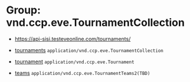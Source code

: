 # Group: vnd.ccp.eve.TournamentCollection 

* https://api-sisi.testeveonline.com/tournaments/ 

* [tournaments](tournaments.md) `application/vnd.ccp.eve.TournamentCollection`
* [tournament](tournament.md) `application/vnd.ccp.eve.Tournament`
* [teams](teams.md) `application/vnd.ccp.eve.TournamentTeams2(TBD)`

